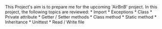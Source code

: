 This Project's aim is to prepare me for the upcoming 'AirBnB' project.
In this project, the following topics are reviewed:
	* Import
	* Exceptions
	* Class
	* Private attribute
	* Getter / Setter methods
	* Class method
	* Static method
	* Inheritance
	* Unittest
	* Read / Write file
